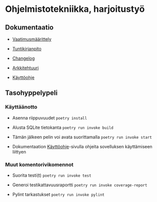 # Ohjelmistotekniikka, harjoitustyö

## Dokumentaatio

- [Vaatimusmäärittely](https://github.com/joonas-a/ot-harjoitustyo/blob/master/dokumentaatio/vaatimusmaarittely.md)

- [Tuntikirjanpito](https://github.com/joonas-a/ot-harjoitustyo/blob/master/dokumentaatio/tuntikirjanpito.md)

- [Changelog](https://github.com/joonas-a/ot-harjoitustyo/blob/master/dokumentaatio/changelog.md)

- [Arkkitehtuuri](https://github.com/joonas-a/ot-harjoitustyo/blob/master/dokumentaatio/arkkitehtuuri.md)

- [Käyttöohje](https://github.com/joonas-a/ot-harjoitustyo/blob/master/dokumentaatio/kayttoohje.md)

## Tasohyppelypeli

### Käyttäänotto

- Asenna riippuvuudet ```poetry install```

- Alusta SQLite tietokanta ```poetry run invoke build```

- Tämän jälkeen pelin voi avata suorittamalla ```poetry run invoke start```

- Dokumentaation [Käyttöohje](https://github.com/joonas-a/ot-harjoitustyo/blob/master/dokumentaatio/kayttoohje.md)-sivulla ohjeita sovelluksen käyttämiseen liittyen

### Muut komentorivikomennot

- Suorita testi(t) ```poetry run invoke test```

- Generoi testikattavuusraportti ```poetry run invoke coverage-report```

- Pylint tarkastukset ```poetry run invoke pylint```
